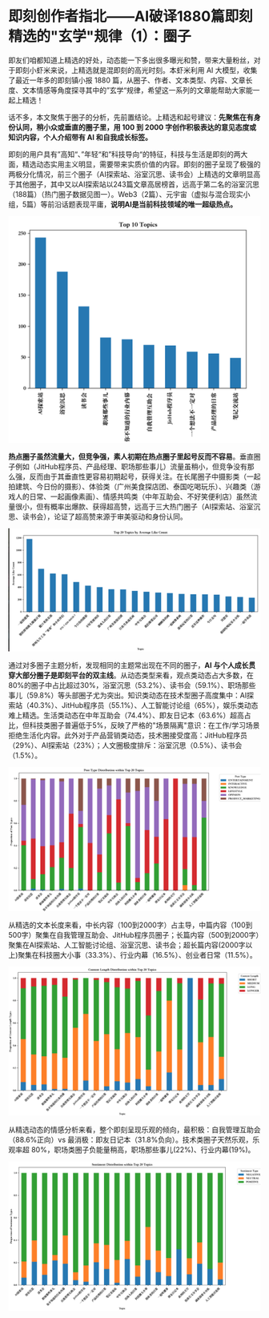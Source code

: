 # 即刻创作者指北——AI破译1880篇即刻精选的"玄学"规律（1）：圈子

即友们咱都知道上精选的好处，动态能一下多出很多曝光和赞，带来大量粉丝，对于即刻小虾米来说，上精选就是混即刻的高光时刻。本虾米利用 AI 大模型，收集了最近一年多的即刻镇小报 1880 篇，从圈子、作者、文本类型、内容、文章长度、文本情感等角度探寻其中的”玄学“规律，希望这一系列的文章能帮助大家能一起上精选！

话不多，本文聚焦于圈子的分析，先前置结论。上精选和起号建议：**先聚焦在有身份认同，稍小众或垂直的圈子里，用 100 到 2000 字创作积极表达的意见态度或知识内容，个人介绍带有 AI 和自我成长标签。**

即刻的用户具有”高知“、”年轻“和”科技导向“的特征，科技与生活是即刻的两大面，精选动态实用主义明显，需要带来实质价值的内容。即刻的圈子呈现了极强的两极分化情况，前三个圈子（AI探索站、浴室沉思、读书会）上精选的文章明显高于其他圈子，其中又以AI探索站以243篇文章高居榜首，远高于第二名的浴室沉思（188篇）（热门圈子数据见图一）。Web3（2篇）、元宇宙（虚拟与混合现实小组，5篇）等前沿话题表现平庸，**说明AI是当前科技领域的唯一超级热点。**

![](topic_pic/top10_topics.png)


**热点圈子虽然流量大，但竞争强，素人初期在热点圈子里起号反而不容易**。垂直圈子例如（JitHub程序员、产品经理、职场那些事儿）流量虽稍小，但竞争没有那么强，反而由于其垂直性更容易初期起号，获得关注。在长尾圈子中摄影类（一起拍建筑、今日份的摄影）、体验类（广州美食探店团、泰国吃喝玩乐）、兴趣类（游戏人的日常、一起画像素画）、情感共鸣类（中年互助会、不好笑便利店）虽然流量很小，但有概率出爆款、获得超高赞，远高于三大热门圈子（AI探索站、浴室沉思、读书会），论证了超高赞来源于审美驱动和身份认同。

![](topic_pic/like_num_per_topic.png)

通过对多圈子主题分析，发现相同的主题常出现在不同的圈子，**AI 与个人成长贯穿大部分圈子是即刻平台的双主线**。从动态类型来看，观点类动态占大多数，在80%的圈子中占比超过30%，浴室沉思（53.2%）、读书会（59.1%）、职场那些事儿（59.8%）等头部圈子尤为突出。知识类动态在技术型圈子高度集中：AI探索站（40.3%）、JitHub程序员（55.1%）、人工智能讨论组（65%），娱乐类动态难上精选。生活类动态在中年互助会（74.4%）、即友日记本（63.6%）超高占比，但科技类圈子普遍低于5%，反映了严格的"场景隔离"意识：在工作/学习场景拒绝生活化内容。此外对于产品营销类动态，技术圈接受度高：JitHub程序员（29%）、AI探索站（23%）；人文圈极度排斥：浴室沉思（0.5%）、读书会（1.5%）。

![](topic_pic/post_type.png)

从精选的文本长度来看，中长内容（100到2000字）占主导，中篇内容（100到500字）聚集在自我管理互助会、JitHub程序员圈子；长篇内容（500到2000字）聚集在AI探索站、人工智能讨论组、浴室沉思、读书会；超长篇内容(2000字以上)聚集在科技圈大小事（33.3%）、行业内幕（16.5%）、创业者日常（11.5%）。

![](topic_pic/content_length.png)

从精选动态的情感分析来看，整个即刻呈现乐观的倾向，最积极：自我管理互助会（88.6%正向）vs 最消极：即友日记本（31.8%负向）。技术类圈子天然乐观，乐观率超 80%，职场类圈子负能量稍高，职场那些事儿(22%)、行业内幕(19%)。

![](topic_pic/sentiment.png)
